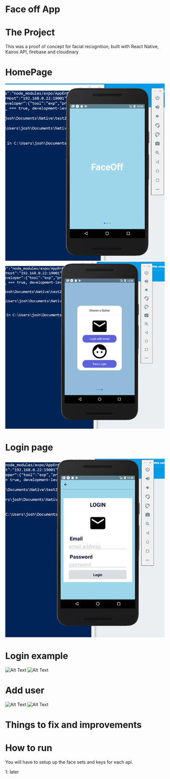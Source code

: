 # Face off App

# The Project
This was a proof of concept for facial recognition, built with React Native, Kairos API, firebase and cloudinary

# HomePage
![Alt Text](1.PNG)
![Alt Text](2.PNG)

# Login page
![Alt Text](3.PNG)

# Login example
![Alt Text](login-1.gif)
![Alt Text](login-2.gif)

# Add user
![Alt Text](add-1.gif)
![Alt Text](add-2.gif)

# Things to fix and improvements



# How to run

You will have to setup up the face sets and keys for each api.

1: later

